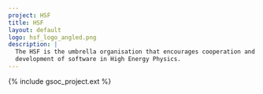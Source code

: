 ```yaml
---
project: HSF
title: HSF
layout: default
logo: hsf_logo_angled.png
description: |
  The HSF is the umbrella organisation that encourages cooperation and common 
  development of software in High Energy Physics.
---
```


{% include gsoc_project.ext %}

